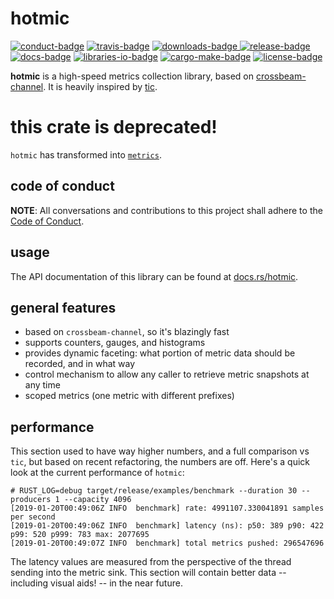 # hotmic

[![conduct-badge][]][conduct] [![travis-badge][]][travis] [![downloads-badge][] ![release-badge][]][crate] [![docs-badge][]][docs] [![libraries-io-badge][]][libraries-io] [![cargo-make-badge][]][cargo-make] [![license-badge][]](#license)

[conduct-badge]: https://img.shields.io/badge/%E2%9D%A4-code%20of%20conduct-blue.svg
[travis-badge]: https://img.shields.io/travis/nuclearfurnace/hotmic/master.svg
[downloads-badge]: https://img.shields.io/crates/d/hotmic.svg
[release-badge]: https://img.shields.io/crates/v/hotmic.svg
[license-badge]: https://img.shields.io/crates/l/hotmic.svg
[docs-badge]: https://docs.rs/hotmic/badge.svg
[cargo-make-badge]: https://img.shields.io/badge/built%20with-cargo--make-yellow.svg
[cargo-make]: https://sagiegurari.github.io/cargo-make/
[libraries-io-badge]: https://img.shields.io/librariesio/github/nuclearfurnace/hotmic.svg
[libraries-io]: https://libraries.io/cargo/hotmic
[conduct]: https://github.com/nuclearfurnace/hotmic/blob/master/CODE_OF_CONDUCT.md
[travis]: https://travis-ci.org/nuclearfurnace/hotmic
[crate]: https://crates.io/crates/hotmic
[docs]: https://docs.rs/hotmic

__hotmic__ is a high-speed metrics collection library, based on [crossbeam-channel](https://github.com/crossbeam-rs/crossbeam-channel).  It is heavily inspired by [tic](https://github.com/brayniac/tic).

# this crate is deprecated!

`hotmic` has transformed into [`metrics`](https://github.com/metrics-rs/metrics).

## code of conduct

**NOTE**: All conversations and contributions to this project shall adhere to the [Code of Conduct][conduct].

## usage

The API documentation of this library can be found at [docs.rs/hotmic](https://docs.rs/hotmic/).

## general features
- based on `crossbeam-channel`, so it's blazingly fast
- supports counters, gauges, and histograms
- provides dynamic faceting: what portion of metric data should be recorded, and in what way
- control mechanism to allow any caller to retrieve metric snapshots at any time
- scoped metrics (one metric with different prefixes)

## performance

This section used to have way higher numbers, and a full comparison vs `tic`, but based on recent refactoring, the numbers are off.  Here's a quick look at the current performance of `hotmic`:

    # RUST_LOG=debug target/release/examples/benchmark --duration 30 --producers 1 --capacity 4096
    [2019-01-20T00:49:06Z INFO  benchmark] rate: 4991107.330041891 samples per second
    [2019-01-20T00:49:06Z INFO  benchmark] latency (ns): p50: 389 p90: 422 p99: 520 p999: 783 max: 2077695
    [2019-01-20T00:49:07Z INFO  benchmark] total metrics pushed: 296547696

The latency values are measured from the perspective of the thread sending into the metric sink.  This section will contain better data -- including visual aids! -- in the near future.
